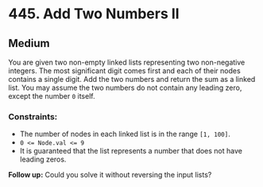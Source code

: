 # 445. Add Two Numbers II

## Medium

You are given two non-empty linked lists representing two non-negative integers. The most significant digit comes first
and each of their nodes contains a single digit. Add the two numbers and return the sum as a linked list. You may assume
the two numbers do not contain any leading zero, except the number `0` itself.

### Constraints:

- The number of nodes in each linked list is in the range `[1, 100]`.
- `0 <= Node.val <= 9`
- It is guaranteed that the list represents a number that does not have leading zeros.

**Follow up:** Could you solve it without reversing the input lists?
